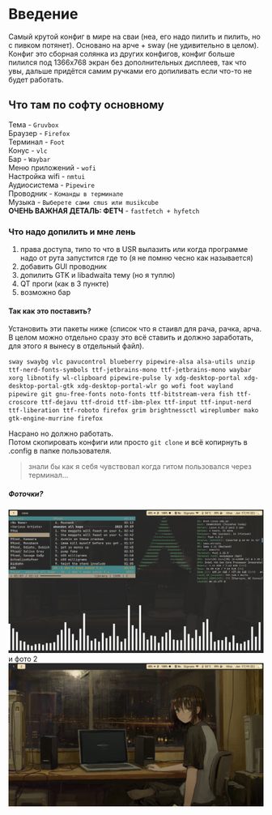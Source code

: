 # Введение
Самый крутой конфиг в мире на сваи (неа, его надо пилить и пилить, но с пивком потянет).
Основано на арче + sway (не удивительно в целом). Конфиг это сборная солянка из других конфигов, конфиг больше пилился под 1366x768 экран без дополнительных дисплеев, так что увы, дальше придётся самим ручками его допиливать если что-то не будет работать.   
## Что там по софту основному
Тема - `Gruvbox`   
Браузер - `Firefox`  
Терминал - `Foot`  
Конус - `vlc`  
Бар - `Waybar`  
Меню приложений - `wofi`  
Настройка wifi - `nmtui`  
Аудиосистема - `Pipewire`  
Проводник - `Команды в терминале`  
Музыка - `Выберете сами cmus или musikcube`   
__ОЧЕНЬ ВАЖНАЯ ДЕТАЛЬ: ФЕТЧ__ - `fastfetch + hyfetch`    
### Что надо допилить и мне лень
1. права доступа, типо то что в USR вылазить или когда программе надо от рута запустится где то (я не помню чесно как называется)
2. добавить GUI проводник
3. допилить GTK и libadwaita тему (но я туплю)
4. QT проги (как в 3 пункте)
5. возможно бар
#### Так как это поставить?  
Установить эти пакеты ниже (список что я стаивл для рача, рачка, арча. В целом можно отдельно сразу это всё ставить и должно заработать, для этого я вынесу в отдельный файл).
```
sway swaybg vlc pavucontrol blueberry pipewire-alsa alsa-utils unzip ttf-nerd-fonts-symbols ttf-jetbrains-mono ttf-jetbrains-mono waybar xorg libnotify wl-clipboard pipewire-pulse ly xdg-desktop-portal xdg-desktop-portal-gtk xdg-desktop-portal-wlr go wofi foot wayland pipewire git gnu-free-fonts noto-fonts ttf-bitstream-vera fish ttf-croscore ttf-dejavu ttf-droid ttf-ibm-plex ttf-input ttf-input-nerd ttf-liberation ttf-roboto firefox grim brightnessctl wireplumber mako gtk-engine-murrine firefox 
```
Насрано но должно работать.  
Потом скопировать конфиги или просто `git clone` и всё копирнуть в .config в папке пользователя.  

> знали бы как я себя чувствовал когда гитом пользовался через терминал...
  
##### Фоточки?
![](sway1.png)
и фото 2
![](sway2.png)
